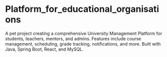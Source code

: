 # Platform_for_educational_organisations
A pet project creating a comprehensive University Management Platform for students, teachers, mentors, and admins. Features include course management, scheduling, grade tracking, notifications, and more. Built with Java, Spring Boot, React, and MySQL.
